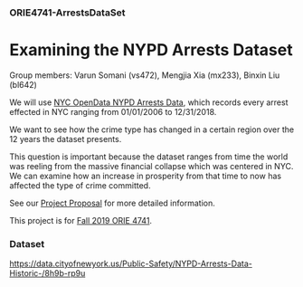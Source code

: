### ORIE4741-ArrestsDataSet

# Examining the NYPD Arrests Dataset

Group members: Varun Somani (vs472), Mengjia Xia (mx233), Binxin Liu (bl642)

We will use [NYC OpenData NYPD Arrests Data](https://data.cityofnewyork.us/Public-Safety/NYPD-Arrests-Data-Historic-/8h9b-rp9u), which records every arrest effected in NYC ranging from 01/01/2006 to 12/31/2018.

We want to see how the crime type has changed in a certain region over the 12 years the dataset presents.

This question is important because the dataset ranges from time the world was reeling from the massive financial collapse which was centered in NYC. We can examine how an increase in prosperity from that time to now has affected the type of crime committed.

See our [Project Proposal](https://github.com/s2c/ORIE4741-ArrestsDataSet/blob/master/project_proposal.pdf) for more detailed information.

This project is for [Fall 2019 ORIE 4741](https://github.com/ORIE4741/ProjectsFall2019).

### Dataset
https://data.cityofnewyork.us/Public-Safety/NYPD-Arrests-Data-Historic-/8h9b-rp9u

